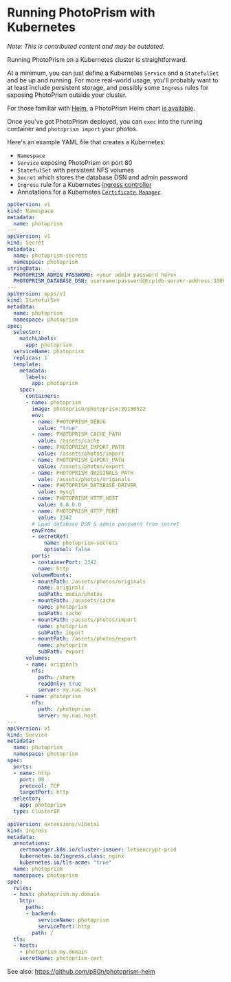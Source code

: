 # Running PhotoPrism with Kubernetes

*Note: This is contributed content and may be outdated.*

Running PhotoPrism on a Kubernetes cluster is straightforward. 

At a minimum, you can just define a Kubernetes `Service` and a `StatefulSet` and be up and running.
For more real-world usage, you'll probably want to at least include persistent storage, 
and possibly some `Ingress` rules for exposing PhotoPrism outside your cluster.

For those familiar with [Helm](https://helm.sh), a PhotoPrism Helm chart [is available](https://github.com/p80n/photoprism-helm).

Once you've got PhotoPrism deployed, you can `exec` into the running container and `photoprism import` your photos.

Here's an example YAML file that creates a Kubernetes:

- `Namespace`
- `Service` exposing PhotoPrism on port 80
- `StatefulSet` with persistent NFS volumes
- `Secret` which stores the database DSN and admin password
- `Ingress` rule for a Kubernetes [ingress controller](https://kubernetes.io/docs/concepts/services-networking/ingress-controllers/)
- Annotations for a Kubernetes [`Certificate Manager`](https://github.com/jetstack/cert-manager)

```yaml
apiVersion: v1
kind: Namespace
metadata:
  name: photoprism
---
apiVersion: v1
kind: Secret
metadata:
  name: photoprism-secrets
  namespace: photoprism
stringData:
  PHOTOPRISM_ADMIN_PASSWORD: <your admin password here>
  PHOTOPRISM_DATABASE_DSN: username:password@tcp(db-server-address:3306)/dbname?charset=utf8mb4,utf8&parseTime=true
---
apiVersion: apps/v1
kind: StatefulSet
metadata:
  name: photoprism
  namespace: photoprism
spec:
  selector:
    matchLabels:
      app: photoprism
  serviceName: photoprism
  replicas: 1
  template:
    metadata:
      labels:
        app: photoprism
    spec:
      containers:
      - name: photoprism
        image: photoprism/photoprism:20190522
        env:
        - name: PHOTOPRISM_DEBUG
          value: "true"
        - name: PHOTOPRISM_CACHE_PATH
          value: /assets/cache
        - name: PHOTOPRISM_IMPORT_PATH
          value: /assets/photos/import
        - name: PHOTOPRISM_EXPORT_PATH
          value: /assets/photos/export
        - name: PHOTOPRISM_ORIGINALS_PATH
          vale: /assets/photos/originals
        - name: PHOTOPRISM_DATABASE_DRIVER
          value: mysql
        - name: PHOTOPRISM_HTTP_HOST
          value: 0.0.0.0
        - name: PHOTOPRISM_HTTP_PORT
          value: 2342
        # Load database DSN & admin password from secret
        envFrom:
        - secretRef:
            name: photoprism-secrets
            optional: false
        ports:
        - containerPort: 2342
          name: http
        volumeMounts:
        - mountPath: /assets/photos/originals
          name: originals
          subPath: media/photos
        - mountPath: /asssets/cache
          name: photoprism
          subPath: cache
        - mountPath: /assets/photos/import
          name: photoprism
          subPath: import
        - mountPath: /assets/photos/export
          name: photoprism
          subPath: export
      volumes:
      - name: originals
        nfs:
          path: /share
          readOnly: true
          server: my.nas.host
      - name: photoprism
        nfs:
          path: /photoprism
          server: my.nas.host
---
apiVersion: v1
kind: Service
metadata:
  name: photoprism
  namespace: photoprism
spec:
  ports:
  - name: http
    port: 80
    protocol: TCP
    targetPort: http
  selector:
    app: photoprism
  type: ClusterIP
---
apiVersion: extensions/v1beta1
kind: Ingress
metadata:
  annotations:
    certmanager.k8s.io/cluster-issuer: letsencrypt-prod
    kubernetes.io/ingress.class: nginx
    kubernetes.io/tls-acme: "true"
  name: photoprism
  namespace: photoprism
spec:
  rules:
  - host: photoprism.my.domain
    http:
      paths:
      - backend:
          serviceName: photoprism
          servicePort: http
        path: /
  tls:
  - hosts:
    - photoprism.my.domain
    secretName: photoprism-cert
```

See also: https://github.com/p80n/photoprism-helm
